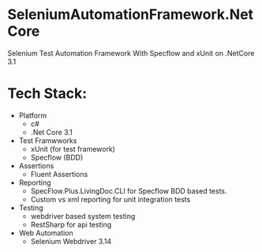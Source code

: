 # SeleniumAutomationFramework.NetCore
Selenium Test Automation Framework With Specflow and xUnit on .NetCore 3.1

# Tech Stack:
* Platform
  * c#
  * .Net Core 3.1 
* Test Framwworks
  * xUnit (for test framework)
  * Specflow (BDD)
* Assertions
  * Fluent Assertions
* Reporting
  * SpecFlow.Plus.LivingDoc.CLI for Specflow BDD based tests.
  * Custom vs xml reporting for unit  integration tests
* Testing
  * webdriver based system testing
  * RestSharp for api testing
* Web Automation
  * Selenium Webdriver 3.14



